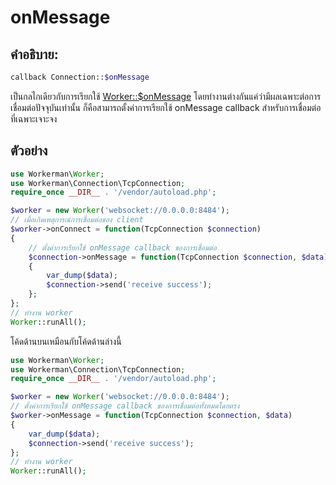 # onMessage
## คำอธิบาย:

```php
callback Connection::$onMessage
```

เป็นกลไกเดียวกับการเรียกใช้ [Worker::$onMessage](../worker/on-message.md) โดยทำงานต่างกันแค่ว่ามีผลเฉพาะต่อการเชื่อมต่อปัจจุบันเท่านั้น ก็คือสามารถตั้งค่าการเรียกใช้ onMessage callback สำหรับการเชื่อมต่อที่เฉพาะเจาะจง

## ตัวอย่าง

```php
use Workerman\Worker;
use Workerman\Connection\TcpConnection;
require_once __DIR__ . '/vendor/autoload.php';

$worker = new Worker('websocket://0.0.0.0:8484');
// เมื่อเกิดเหตุการณ์การเชื่อมต่อของ client
$worker->onConnect = function(TcpConnection $connection)
{
    // ตั้งค่าการเรียกใช้ onMessage callback ของการเชื่อมต่อ
    $connection->onMessage = function(TcpConnection $connection, $data)
    {
        var_dump($data);
        $connection->send('receive success');
    };
};
// ทำงาน worker
Worker::runAll();
```

โค้ดด้านบนเหมือนกับโค้ดด้านล่างนี้

```php
use Workerman\Worker;
use Workerman\Connection\TcpConnection;
require_once __DIR__ . '/vendor/autoload.php';

$worker = new Worker('websocket://0.0.0.0:8484');
// ตั้งค่าการเรียกใช้ onMessage callback ของการเชื่อมต่อทั้งหมดโดยตรง
$worker->onMessage = function(TcpConnection $connection, $data)
{
    var_dump($data);
    $connection->send('receive success');
};
// ทำงาน worker
Worker::runAll();
```
